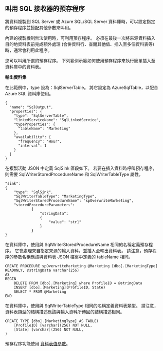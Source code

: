 ## 叫用 SQL 接收器的預存程序

將資料複製到 SQL Server 或 Azure SQL/SQL Server 資料庫時，可以設定指定的預存程序並搭配其他參數來叫用。 

內建的複製機制無法使用時，可利用預存程序。 必須在最後一次將來源資料插入目的地資料表前完成額外處理 (合併資料行、查閱其他值、插入至多個資料表等) 時，通常會利用此程序。 

您可以叫用所選的預存程序。 下列範例示範如何使用預存程序來執行簡單插入至資料庫中的資料表。 

**輸出資料集**

在此範例中，type 設為：SqlServerTable。 將它設定為 AzureSqlTable，以配合 Azure SQL 資料庫使用。 

    {
      "name": "SqlOutput",
      "properties": {
        "type": "SqlServerTable",
        "linkedServiceName": "SqlLinkedService",
        "typeProperties": {
          "tableName": "Marketing"
        },
        "availability": {
          "frequency": "Hour",
          "interval": 1
        }
      }
    }
    
在複製活動 JSON 中定義 SqlSink 區段如下。 若要在插入資料時呼叫預存程序，則需要 SqlWriterStoredProcedureName 和 SqlWriterTableType 屬性。

    "sink":
    {
        "type": "SqlSink",
        "SqlWriterTableType": "MarketingType",
        "SqlWriterStoredProcedureName": "spOverwriteMarketing", 
        "storedProcedureParameters":
                {
                    "stringData": 
                    {
                        "value": "str1"     
                    }
                }
    }

在資料庫中，使用與 SqlWriterStoredProcedureName 相同的名稱定義預存程序。 它會處理來自指定來源的輸入資料，並插入至輸出資料表。 請注意，預存程序的參數名稱應該與資料表 JSON 檔案中定義的 tableName 相同。

    CREATE PROCEDURE spOverwriteMarketing @Marketing [dbo].[MarketingType] READONLY, @stringData varchar(256)
    AS
    BEGIN
        DELETE FROM [dbo].[Marketing] where ProfileID = @stringData
        INSERT [dbo].[Marketing](ProfileID, State)
        SELECT * FROM @Marketing
    END

在資料庫中，使用與 SqlWriterTableType 相同的名稱定義資料表類型。 請注意，資料表類型的結構描述應該與輸入資料所傳回的結構描述相同。

    CREATE TYPE [dbo].[MarketingType] AS TABLE(
        [ProfileID] [varchar](256) NOT NULL,
        [State] [varchar](256) NOT NULL,
    )

預存程序功能使用 [資料表值參數](https://msdn.microsoft.com/library/bb675163.aspx)。

